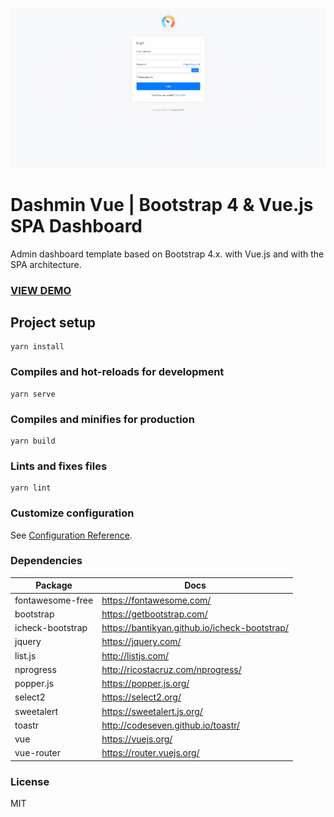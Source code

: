 ![Image of dashmin](./src/assets/images/dashmin.gif)

# Dashmin Vue | Bootstrap 4 & Vue.js SPA Dashboard

Admin dashboard template based on Bootstrap 4.x. with Vue.js and with the SPA architecture.

### [VIEW DEMO](https://dashmin-vue.netlify.app)

## Project setup

```
yarn install
```

### Compiles and hot-reloads for development

```
yarn serve
```

### Compiles and minifies for production

```
yarn build
```

### Lints and fixes files

```
yarn lint
```

### Customize configuration

See [Configuration Reference](https://cli.vuejs.org/config/).

### Dependencies

|Package|Docs|
|--- |--- |
| fontawesome-free | <a href="https://fontawesome.com/" target="_blank">https://fontawesome.com/</a> |
| bootstrap | <a href="https://getbootstrap.com/" target="_blank">https://getbootstrap.com/</a> |
| icheck-bootstrap | <a href="https://bantikyan.github.io/icheck-bootstrap/" target="_blank">https://bantikyan.github.io/icheck-bootstrap/</a> |
| jquery | <a href="https://jquery.com/" target="_blank">https://jquery.com/</a> |
| list.js| <a href="http://listjs.com/" target="_blank">http://listjs.com/</a> |
| nprogress | <a href="http://ricostacruz.com/nprogress/" target="_blank">http://ricostacruz.com/nprogress/</a> |
| popper.js | <a href="https://popper.js.org/" target="_blank">https://popper.js.org/</a> |
| select2 | <a href="https://select2.org/" target="_blank">https://select2.org/</a> |
| sweetalert | <a href="https://sweetalert.js.org/" target="_blank">https://sweetalert.js.org/</a> |
| toastr | <a href="http://codeseven.github.io/toastr/" target="_blank">http://codeseven.github.io/toastr/</a> |
| vue | <a href="https://vuejs.org/" target="_blank">https://vuejs.org/</a> |
| vue-router | <a href="https://router.vuejs.org/" target="_blank">https://router.vuejs.org/</a> |

### License

MIT
